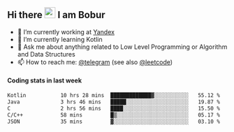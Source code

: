 ## Hi there <img src="https://media.giphy.com/media/hvRJCLFzcasrR4ia7z/giphy.gif" width="25px" height="25px"> I am Bobur

- 💼 I’m currently working at [Yandex](https://yandex.ru/)
- 🌱 I’m currently learning Kotlin
- 💬 Ask me about anything related to Low Level Programming or Algorithm and Data Structures
- 📫 How to reach me: [@telegram](https://t.me/octoant) (see also [@leetcode](https://leetcode.com/octoant/))    

#### Coding stats in last week

<!--START_SECTION:waka-->

```txt
Kotlin           10 hrs 28 mins  █████████████▓░░░░░░░░░░░   55.12 %
Java             3 hrs 46 mins   █████░░░░░░░░░░░░░░░░░░░░   19.87 %
C                2 hrs 56 mins   ████░░░░░░░░░░░░░░░░░░░░░   15.50 %
C/C++            58 mins         █▒░░░░░░░░░░░░░░░░░░░░░░░   05.17 %
JSON             35 mins         ▓░░░░░░░░░░░░░░░░░░░░░░░░   03.10 %
```

<!--END_SECTION:waka-->
